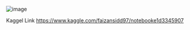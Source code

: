 
![image](https://user-images.githubusercontent.com/55597848/116086305-1c5dc500-a6b9-11eb-8f9f-c7dafc60af78.png)

Kaggel Link https://www.kaggle.com/faizansidd97/notebooke1d3345907
